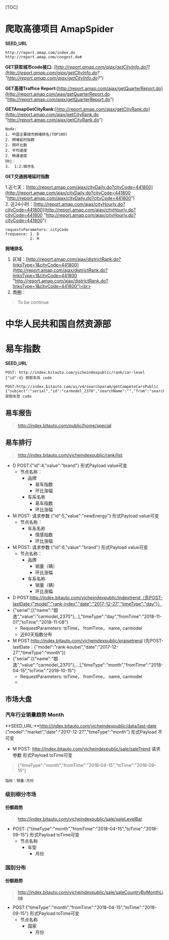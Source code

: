 [TOC]


# 爬取高德项目 AmapSpider
**SEED_URL**

	http://report.amap.com/index.do
	http://report.amap.com/congest.do#

**GET获取城市code接口:** *[http://report.amap.com/ajax/getCityInfo.do?](http://report.amap.com/ajax/getCityInfo.do? "http://report.amap.com/ajax/getCityInfo.do?")*

**GET高德Traffice Report:**[http://report.amap.com/ajax/getQuarterReport.do](http://report.amap.com/ajax/getQuarterReport.do "http://report.amap.com/ajax/getQuarterReport.do")

**GETAmapGetCityRank:**[http://report.amap.com/ajax/getCityRank.do](http://report.amap.com/ajax/getCityRank.do "http://report.amap.com/ajax/getCityRank.do")
	
	Node:
	1. 中国主要城市拥堵排名(TOP100)
	2. 拥堵延时指数
	2. 周环比数
	2. 平均速度
	2. 畅通速度
	Obj：
	3.	1:2:城市名

**GET交通拥堵延时指数**

1.近七天：[http://report.amap.com/ajax/cityDaily.do?cityCode=441800](http://report.amap.com/ajax/cityDaily.do?cityCode=441800 "http://report.amap.com/ajax/cityDaily.do?cityCode=441800") <br>
2. 近24小时：[http://report.amap.com/ajax/cityHourly.do?cityCode=441800](http://report.amap.com/ajax/cityHourly.do?cityCode=441800 "http://report.amap.com/ajax/cityHourly.do?cityCode=441800")
	
	requestsParameters:	cityCode
	frequence: 1. D
			   2. H
			
**拥堵排名**

1. 区域：[http://report.amap.com/ajax/districtRank.do?linksType=1&cityCode=441800](http://report.amap.com/ajax/districtRank.do?linksType=1&cityCode=441800 "http://report.amap.com/ajax/districtRank.do?linksType=1&cityCode=441800")<br>
2. 商圈：
> To be continue

# 中华人民共和国自然资源部


# 易车指数
**SEED_URL**

	POST: http://index.bitauto.com/yicheindexpublic/rank/car-level
	{"id":4} 获取车系 code

	POST:http://index.bitauto.com/ai/v4/searchparam/getCompeteCarsPublic
	{"subject":"serial","id":"carmodel_2370","searchName":"","from":"search"} 获取车型 code 

	

## 易车报告
> http://index.bitauto.com/public/home/special

## 易车排行

> http://index.bitauto.com/yicheindexpublic/rank/list

+ D POST:{"id":4,"value":"brand"} 形式Payload value可变
	- 节点名称：
		+ 品牌 
			- 易车指数
			- 环比涨幅
		+ 车系名称
			- 易车指数
			- 环比涨幅
+ M POST: 请求参数 {"id":5,"value":"newEnergy"} 形式Payload value可变
	- 节点名称：
		+ 车系名称
			- 情感指数
			- 环比涨幅
+ M POST: 请求参数 {"id":6,"value":"brand"} 形式Payload value可变
	- 节点名称：
		+ 品牌
			- 销量（辆）
			- 环比涨幅
		+ 车系名称
			- 销量（辆）
			- 环比涨幅
+ D POST:http://index.bitauto.com/yicheindexpublic/indextrend（先POST-lastDate:{"model":"rank-index","date":"2017-12-27","timeType":"day"}）
+ {"serial":[{"name":"朗逸","value":"carmodel_2370"},..],"timeType":"day","fromTime":"2018-11-01","toTime":"2018-11-08"}
	+ RequestParameters:	toTime， fromTime， name, carmodel
	+ 近60天指数分布
+ M POST:http://index.bitauto.com/yicheindexpublic/praisetrend (先POST-lastDate：{"model":"rank-koubei","date":"2017-12-27","timeType":"month"})
+ {"serial":[{"name":"朗逸","value":"carmodel_2370"},...],"timeType":"month","fromTime":"2018-04-15","toTime":"2018-10-15"}
	+ RequestParameters:	toTime， fromTime， name, carmodel
	+ 

## 市场大盘
### 汽车行业销量趋势 Month
**SEED_URL:**http://index.bitauto.com/yicheindexpublic/data/last-date <br>
{"model":"market","date":"2017-12-27","timeType":"month"} 形式Payload 不可变

+ M POST: http://index.bitauto.com/yicheindexpublic/sale/saleTrend  请求参数  形式Payload toTime可变

> {"timeType":"month","fromTime":"2018-04-15","toTime":"2018-09-15"}

	指标：销量:月份

### 级别细分市场 
#### 份额趋势
> http://index.bitauto.com/yicheindexpublic/sale/saleLevelBar

+ POST: {"timeType":"month","fromTime":"2018-04-15","toTime":"2018-09-15"} 形式Payload toTime可变
	+ 节点名称
		+ 车型
			+ 月份
### 国别分布
#### 份额趋势
> http://index.bitauto.com/yicheindexpublic/sale/saleCountryByMonthLine

+ POST:{"timeType":"month","fromTime":"2018-04-15","toTime":"2018-09-15"} 形式Payload toTime可变
	+ 节点名称
		+ 国家
			+ 月份
